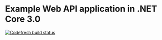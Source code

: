 # Example Web API application in .NET Core 3.0

[![Codefresh build status]( https://g.codefresh.io/api/badges/pipeline/euphoric/default%2FTestWebApplication?type=cf-1)]( https://g.codefresh.io/public/accounts/euphoric/pipelines/5d0b2f2da9b001dad4c70d0d)
